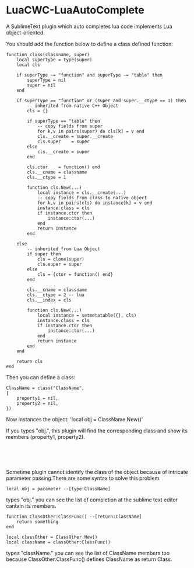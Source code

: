 # LuaCWC-LuaAutoComplete

A SublimeText plugin which auto completes lua code implements Lua object-oriented.

You should add the function below to define a class defined function:

	function class(classname, super)
	    local superType = type(super)
	    local cls
	
	    if superType ~= "function" and superType ~= "table" then
	        superType = nil
	        super = nil
	    end
	
	    if superType == "function" or (super and super.__ctype == 1) then
	        -- inherited from native C++ Object
	        cls = {}
	
	        if superType == "table" then
	            -- copy fields from super
	            for k,v in pairs(super) do cls[k] = v end
	            cls.__create = super.__create
	            cls.super    = super
	        else
	            cls.__create = super
	        end
	
	        cls.ctor    = function() end
	        cls.__cname = classname
	        cls.__ctype = 1
	
	        function cls.New(...)
	            local instance = cls.__create(...)
	            -- copy fields from class to native object
	            for k,v in pairs(cls) do instance[k] = v end
	            instance.class = cls
	            if instance.ctor then
	                instance:ctor(...)
	            end
	            return instance
	        end
	
	    else
	        -- inherited from Lua Object
	        if super then
	            cls = clone(super)
	            cls.super = super
	        else
	            cls = {ctor = function() end}
	        end
	
	        cls.__cname = classname
	        cls.__ctype = 2 -- lua
	        cls.__index = cls
	
	        function cls.New(...)
	            local instance = setmetatable({}, cls)
	            instance.class = cls
	            if instance.ctor then
	                instance:ctor(...)
	            end
	            return instance
	        end
	    end
	
	    return cls
	end

Then you can define a class:

	ClassName = class("ClassName",
	{
		property1 = nil,
		property2 = nil,
	})


Now instances the object:
'local obj = ClassName.New()'

If you types "obj.", this plugin will find the corresponding class and show its members (property1, property2).

<br /><br /><br />

Sometime plugin cannot identify the class of the object because of intricate parameter passing.There are some syntax to solve this problem.

	local obj = parameter --[type:ClassName]
types "obj." you can see the list of completion at the sublime text editor cantain its members.

	function ClassOther:ClassFunc() --[return:ClassName]
		return something
	end
	
	local classOther = ClassOther.New()
	local className = classOther:ClassFunc()
types "className." you can see the list of ClassName members too because ClassOther:ClassFunc() defines ClassName as return Class.
